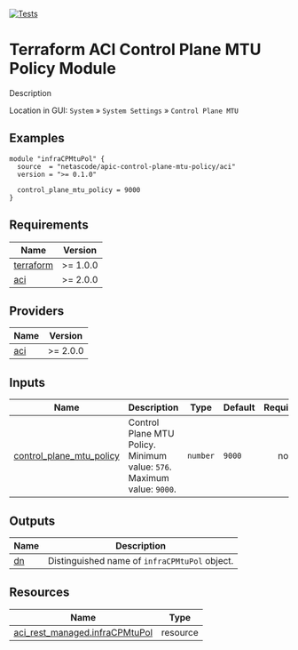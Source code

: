 <!-- BEGIN_TF_DOCS -->
[![Tests](https://github.com/netascode/terraform-aci-control-plane-mtu-policy/actions/workflows/test.yml/badge.svg)](https://github.com/netascode/terraform-aci-control-plane-mtu-policy/actions/workflows/test.yml)

# Terraform ACI Control Plane MTU Policy Module

Description

Location in GUI:
`System` » `System Settings` » `Control Plane MTU`

## Examples

```hcl
module "infraCPMtuPol" {
  source  = "netascode/apic-control-plane-mtu-policy/aci"
  version = ">= 0.1.0"

  control_plane_mtu_policy = 9000
}
```

## Requirements

| Name | Version |
|------|---------|
| <a name="requirement_terraform"></a> [terraform](#requirement\_terraform) | >= 1.0.0 |
| <a name="requirement_aci"></a> [aci](#requirement\_aci) | >= 2.0.0 |

## Providers

| Name | Version |
|------|---------|
| <a name="provider_aci"></a> [aci](#provider\_aci) | >= 2.0.0 |

## Inputs

| Name | Description | Type | Default | Required |
|------|-------------|------|---------|:--------:|
| <a name="input_control_plane_mtu_policy"></a> [control\_plane\_mtu\_policy](#input\_control\_plane\_mtu\_policy) | Control Plane MTU Policy. Minimum value: `576`. Maximum value: `9000`. | `number` | `9000` | no |

## Outputs

| Name | Description |
|------|-------------|
| <a name="output_dn"></a> [dn](#output\_dn) | Distinguished name of `infraCPMtuPol` object. |

## Resources

| Name | Type |
|------|------|
| [aci_rest_managed.infraCPMtuPol](https://registry.terraform.io/providers/CiscoDevNet/aci/latest/docs/resources/rest_managed) | resource |
<!-- END_TF_DOCS -->